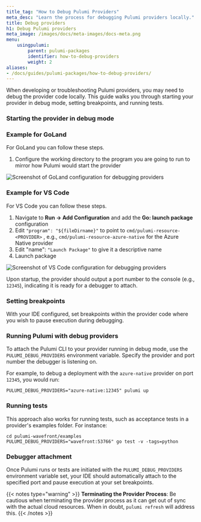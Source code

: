 ```yaml
---
title_tag: "How to Debug Pulumi Providers"
meta_desc: "Learn the process for debugging Pulumi providers locally."
title: Debug providers
h1: Debug Pulumi providers
meta_image: /images/docs/meta-images/docs-meta.png
menu:
    usingpulumi:
        parent: pulumi-packages
        identifier: how-to-debug-providers
        weight: 2
aliases:
- /docs/guides/pulumi-packages/how-to-debug-providers/
---
```


When developing or troubleshooting Pulumi providers, you may need to debug the provider code locally. This guide walks you through starting your provider in debug mode, setting breakpoints, and running tests.

### Starting the provider in debug mode

### Example for GoLand
For GoLand you can follow these steps.

1. Configure the working directory to the program you are going to run to mirror how Pulumi would start the provider

![Screenshot of GoLand configuration for debugging providers](/docs/using-pulumi/pulumi-packages/img/goland-debug-config.png)

### Example for VS Code

For VS Code you can follow these steps.

1. Navigate to **Run -> Add Configuration** and add the **Go: launch package** configuration
2. Edit `"program": "${fileDirname}"` to point to `cmd/pulumi-resource-<PROVIDER>` , e.g., `cmd/pulumi-resource-azure-native` for the Azure Native provider
3. Edit "name": `"Launch Package"` to give it a descriptive name
4. Launch package

![Screenshot of VS Code configuration for debugging providers](/docs/using-pulumi/pulumi-packages/img/vscode-debug-config.png)

Upon startup, the provider should output a port number to the console (e.g., `12345`), indicating it is ready for a debugger to attach.

### Setting breakpoints

With your IDE configured, set breakpoints within the provider code where you wish to pause execution during debugging.

### Running Pulumi with debug providers

To attach the Pulumi CLI to your provider running in debug mode, use the `PULUMI_DEBUG_PROVIDERS` environment variable. Specify the provider and port number the debugger is listening on.

For example, to debug a deployment with the `azure-native` provider on port `12345`, you would run:

```shell
PULUMI_DEBUG_PROVIDERS="azure-native:12345" pulumi up
```
### Running tests
This approach also works for running tests, such as acceptance tests in a provider's examples folder. For instance:

```shell
cd pulumi-wavefront/examples
PULUMI_DEBUG_PROVIDERS="wavefront:53766" go test -v -tags=python
```

### Debugger attachment

Once Pulumi runs or tests are initiated with the `PULUMI_DEBUG_PROVIDERS` environment variable set, your IDE should automatically attach to the specified port and pause execution at your set breakpoints.

{{< notes type="warning" >}}
**Terminating the Provider Process**: Be cautious when terminating the provider process as it can get out of sync with the actual cloud resources. When in doubt, `pulumi refresh` will address this.
{{< /notes >}}


[def]: img/pulumi-package-concepts.png